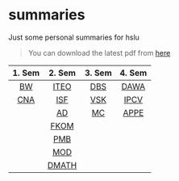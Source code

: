 # summaries
Just some personal summaries for hslu

> You can download the latest pdf from [here](https://github.com/chefe/summaries/releases)

| 1. Sem     | 2. Sem                                          | 3. Sem     | 4. Sem       |
|:----------:|:-----------------------------------------------:|:----------:|:------------:|
| [BW](bw)   | [ITEO](iteo)                                    | [DBS](dbs) | [DAWA](dawa) |
| [CNA](cna) | [ISF](isf)                                      | [VSK](vsk) | [IPCV](ipcv) |
|            | [AD](ad)                                        | [MC](mc)   | [APPE](appe) |
|            | [FKOM](fkom)                                    |            |              |
|            | [PMB](pmb)                                      |            |              |
|            | [MOD](pmb)                                      |            |              |
|            | [DMATH](https://github.com/hslu-students/dmath) |            |              |
